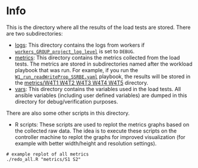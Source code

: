# Info

This is the directory where all the results of the load tests are stored. There are two subdirectories:
- [logs](logs): This directory contains the logs from workers if [`workers_GROUP_project_log_level`](../group_vars/workers.yaml)
  is set to `DEBUG`.
- [metrics](metrics): This directory contains the metrics collected from the load tests. The metrics are stored in
  subdirectories named after the workload playbook that was run. For example, if you run the 
  [`W1_run_readWriteProp_SSRBE.yaml`](../W1_run_workload_rw_1k_SSRBE.yaml) playbook, the results will be stored in the
  [metrics/W4T1 W4T2 W4T3 W4T4 W4T5]() directory.
- [vars](vars): This directory contains the variables used in the load tests. All ansible variables (including
  user defined variables) are dumped in this directory for debug/verification purposes.

There are also some other scripts in this directory.
- R scripts: These scripts are used to replot the metrics graphs based on the collected raw data. The idea is to
  execute these scripts on the controller machine to replot the graphs for improved visualization (for example 
  with better width/height and resolution settings).
```
# example replot of all metrics
./redo_all.R "metrics/S1 S2"
```

